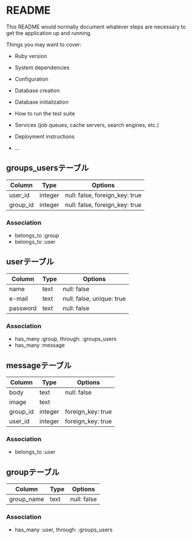 # README

This README would normally document whatever steps are necessary to get the
application up and running.

Things you may want to cover:

* Ruby version

* System dependencies

* Configuration

* Database creation

* Database initialization

* How to run the test suite

* Services (job queues, cache servers, search engines, etc.)

* Deployment instructions

* ...

## groups_usersテーブル

|Column|Type|Options|
|------|----|-------|
|user_id|integer|null: false, foreign_key: true|
|group_id|integer|null: false, foreign_key: true|

### Association
- belongs_to :group
- belongs_to :user

## userテーブル
|Column|Type|Options|
|------|----|-------|
|name|text|null: false|
|e-mail|text|null: false, unique: true|
|password|text|null: false|

### Association
- has_many :group, through: :groups_users
- has_many :message

## messageテーブル
|Column|Type|Options|
|------|----|-------|
|body|text|null: false|
|image|text||
|group_id|integer|foreign_key: true|
|user_id|integer|foreign_key: true|

### Association
- belongs_to :user

## groupテーブル
|Column|Type|Options|
|------|----|-------|
|group_name|text|null: false|

### Association
- has_many :user, through: :groups_users

